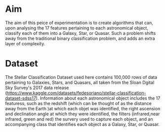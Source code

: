# Aim
The aim of this peice of experimentation is to create algorithms that can, upon analysing the 17 features pertaining to each astronomical object, classify each of them into a Galaxy, Star, or Quasar. Such a problem shifts away from the traditional binary classification problem, and adds an extra layer of complexity. 

# Dataset
The Stellar Classification Dataset used here contains 100,000 rows of data pertaining to Galaxies, Stars, and Quasars, all taken from the Sloan Dgital Sky Survey's 2017 data release (https://www.kaggle.com/datasets/fedesoriano/stellar-classification-dataset-sdss17). Information about each astronomical object includes the 17 featuress, such as the redshift (which can be thought of as the distance away from the Earth )at which each objet was identified, the right ascension and declination angle at which they were identified, the filters (infrared,near infrared, green and red) the survery used to capture each object, and an accompanying class that identifies each object as a Galaxy, Star, or Quasar.
